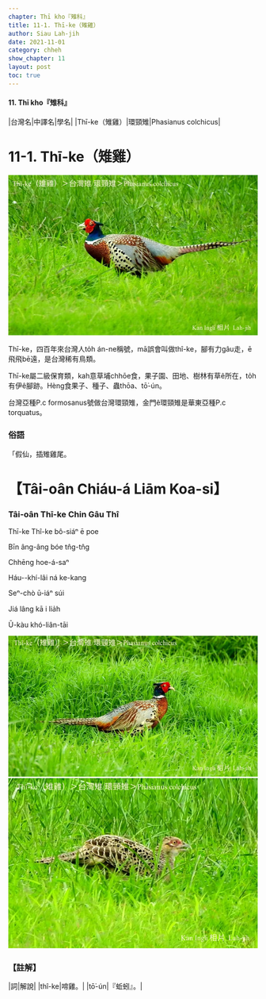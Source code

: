 ```yaml
---
chapter: Thī kho『雉科』
title: 11-1. Thī-ke（雉雞）
author: Siau Lah-jih
date: 2021-11-01
category: chheh
show_chapter: 11
layout: post
toc: true
---
```


#### 11. Thī kho『雉科』

|台灣名|中譯名|學名|
|Thī-ke（雉雞）|環頸雉|Phasianus colchicus|


# 11-1. Thī-ke（雉雞）


![](../too5/11/11-1-1.Thī-ke.jpg)


Thī-ke，四百年來台灣人to̍h án-ne稱號，mā誤會叫做thî-ke，腳有力gâu走，ē飛飛bē遠，是台灣稀有鳥類。

Thī-ke屬二級保育類，kah意草埔chhōe食，果子園、田地、樹林有草ê所在，to̍h有伊ê腳跡。Hèng食果子、種子、蟲thōa、tō͘-ún。

台灣亞種P.c formosanus號做台灣環頸雉，金門ê環頸雉是華東亞種P.c torquatus。


### 俗語

「假仙，插雉雞尾。



# 【Tâi-oân Chiáu-á Liām Koa-si】

### **Tâi-oân Thī-ke Chin Gâu Thî**

Thī-ke Thî-ke bô-siáⁿ ē poe

Bīn âng-âng  bóe tn̂g-tn̂g

Chhēng hoe-á-saⁿ

Háu--khí-lâi ná ke-kang

Seⁿ-chò ū-iáⁿ súi

Jiá lâng kā i lia̍h

Ū-kàu khó-liân-tāi


![](../too5/11/11-1-2.Thī-ke.jpg)
![](../too5/11/11-1-3.Thī-ke.jpg)


### 【註解】

|詞|解說|
|thî-ke|啼雞。|
|tō͘-ún|『蚯蚓』。|

